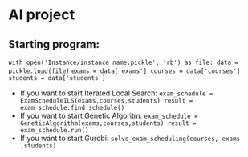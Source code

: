 
# AI project

## Starting program:
`
with open('Instance/instance_name.pickle', 'rb') as file:
        data = pickle.load(file)
`
`
exams = data['exams']
courses = data['courses']
students = data['students']
`
- If you want to start Iterated Local Search:
`
exam_schedule = ExamScheduleILS(exams,courses,students)
result = exam_schedule.find_schedule()
`
- If you want to start Genetic Algoritm:
`
exam_schedule = GeneticAlgorithm(exams,courses,students)
result = exam_schedule.run()
`
- If you want to start Gurobi:
`
solve_exam_scheduling(courses, exams ,students)
`
